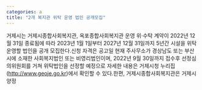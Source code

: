 ```yaml
---
categories: a
title: "2개 복지관 위탁 운영 법인 공개모집"
---
```

거제시는 거제시종합사회복지관, 옥포종합사회복지관 운영 위&#8231;수탁 계약이 2022년 12월 31일 종료됨에 따라 2023년 1월 1일부터 2027년 12월 31일까지 5년간 시설을 위탁 운영할 법인을 공개 모집한다.신청 자격은 공고일 현재 주사무소가 경상남도 또는 부산시에 소재한 사회복지법인 또는 비영리법인이며, 2022년 9월 30일까지 접수후 선정심의위원회를 거쳐 위탁법인을 선정할 예정으로 자세한 내용은 거제시청 누리집(http://www.geoje.go.kr)에서 확인할 수 있다.한편, 거제시종합사회복지관은 거제시 양정